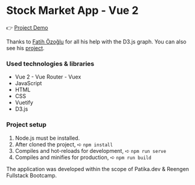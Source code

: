# Stock Market App - Vue 2

👉 [Project Demo](https://stock-market-app-vue2.vercel.app/)

Thanks to [Fatih Özoğlu](https://github.com/fatihozoglu) for all his help with the D3.js graph. You can also see his [project](https://github.com/fatihozoglu/vue-stock-market-app).

### Used technologies & libraries

- Vue 2 - Vue Router - Vuex
- JavaScript
- HTML
- CSS
- Vuetify
- D3.js

### Project setup

1. Node.js must be installed.
2. After cloned the project, ➪ `npm install`
3. Compiles and hot-reloads for development, ➪ `npm run serve`
4. Compiles and minifies for production, ➪ `npm run build`

The application was developed within the scope of Patika.dev & Reengen Fullstack Bootcamp.
